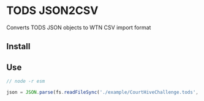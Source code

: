 # TODS JSON2CSV

Converts TODS JSON objects to WTN CSV import format

## Install

## Use

```js
// node -r esm

json = JSON.parse(fs.readFileSync('./example/CourtHiveChallenge.tods', 'UTF-8')

```
